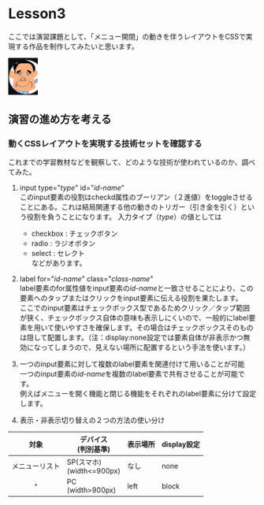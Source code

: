 # Lesson3
ここでは演習課題として、「メニュー開閉」の動きを伴うレイアウトをCSSで実現する作品を制作してみたいと思います。

<img src="2022-09-12-07-06-07.png" width="60">

## 演習の進め方を考える
### 動くCSSレイアウトを実現する技術セットを確認する
これまでの学習教材などを観察して、どのような技術が使われているのか、調べてみた。 

1. input type="<i>type</i>"  id="<i>id-name</i>"  
   このinput要素の役割はcheckd属性のブーリアン（２進値）をtoggleさせることにある。これは結局関連する他の動きのトリガー（引き金を引く）という役割を負うことになります。
   入力タイプ（<i>type</i>）の値としては
   - checkbox : チェックボタン
   - radio : ラジオボタン
   - select : セレクト  
    などがあります。

2. label for="<i>id-name</i>" class="<i>class-name</i>"  
    label要素のfor属性値をinput要素の<i>id-name</i>と一致させることにより、この要素へのタップまたはクリックをinput要素に伝える役割を果たします。  
    ここでのinput要素はチェックボックス型であるためクリック／タップ範囲が狭く、チェックボックス自体の意味も表示しにくいので、一般的にlabel要素を用いて使いやすさを確保します。その場合はチェックボックスそのものは隠して配置します。（注：display:none設定では要素自体が非表示かつ無効になってしまうので、見えない場所に配置するという手法を使います。）

3. 一つのinput要素に対して複数のlabel要素を関連付けて用いることが可能  
    一つのinput要素の<i>id-name</i>を複数のlabel要素で共有させることが可能です。  
    例えばメニューを開く機能と閉じる機能をそれぞれのlabel要素に分けて設定します。

4. 表示・非表示切り替えの２つの方法の使い分け  

|対象|デバイス<br>(判別基準)|表示場所|display設定|
|:----:|----|----|----|
|メニューリスト|SP(スマホ)<br>(width<=900px)| なし |none|
|^ |PC<br>(width>900px)|left|block|





